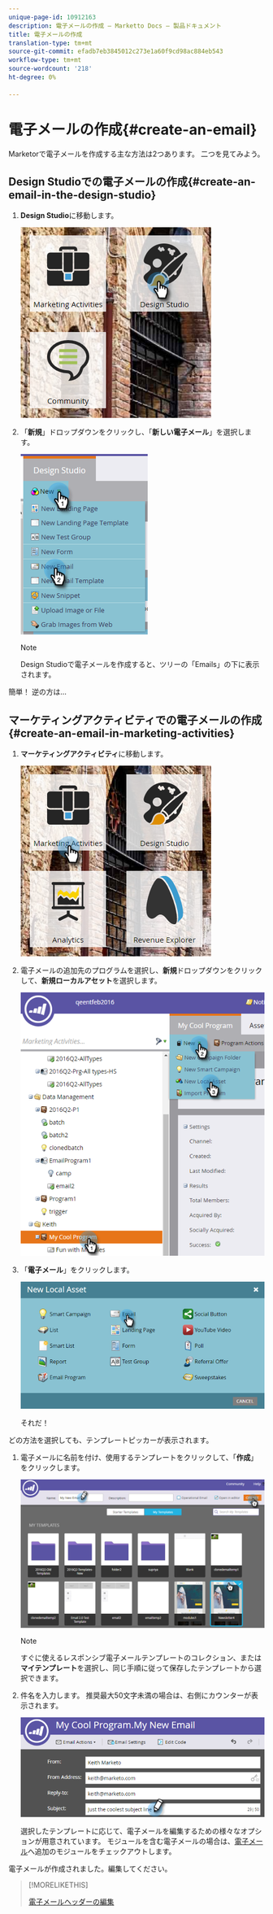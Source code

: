 ```yaml
---
unique-page-id: 10912163
description: 電子メールの作成 — Marketto Docs — 製品ドキュメント
title: 電子メールの作成
translation-type: tm+mt
source-git-commit: efadb7eb3845012c273e1a60f9cd98ac884eb543
workflow-type: tm+mt
source-wordcount: '218'
ht-degree: 0%

---
```



# 電子メールの作成{#create-an-email}

Marketorで電子メールを作成する主な方法は2つあります。 二つを見てみよう。

## Design Studioでの電子メールの作成{#create-an-email-in-the-design-studio}

1. **Design Studio**&#x200B;に移動します。

   ![](assets/one-4.png)

1. 「**新規**」ドロップダウンをクリックし、「**新しい電子メール**」を選択します。

   ![](assets/two-4.png)

   >[!NOTE]
   >
   >Design Studioで電子メールを作成すると、ツリーの「Emails」の下に表示されます。

簡単！ 逆の方は…

## マーケティングアクティビティでの電子メールの作成{#create-an-email-in-marketing-activities}

1. **マーケティングアクティビティ**&#x200B;に移動します。

   ![](assets/three-3.png)

1. 電子メールの追加先のプログラムを選択し、**新規**&#x200B;ドロップダウンをクリックして、**新規ローカルアセット**&#x200B;を選択します。

   ![](assets/four-3.png)

1. 「**電子メール**」をクリックします。

   ![](assets/five-2.png)

   それだ！

どの方法を選択しても、テンプレートピッカーが表示されます。

1. 電子メールに名前を付け、使用するテンプレートをクリックして、「**作成**」をクリックします。

   ![](assets/six-2.png)

   >[!NOTE]
   >
   >すぐに使えるレスポンシブ電子メールテンプレートのコレクション、または&#x200B;**マイテンプレート**&#x200B;を選択し、同じ手順に従って保存したテンプレートから選択できます。

1. 件名を入力します。 推奨最大50文字未満の場合は、右側にカウンターが表示されます。

   ![](assets/seven-1.png)

   選択したテンプレートに応じて、電子メールを編集するための様々なオプションが用意されています。 モジュールを含む電子メールの場合は、[電子メール](/help/marketo/product-docs/email-marketing/general/email-editor-2/add-modules-to-your-email.md)へ追加のモジュールをチェックアウトします。

電子メールが作成されました。編集してください。

>[!MORELIKETHIS]
>
>[電子メールヘッダーの編集](edit-your-email-header.md)
